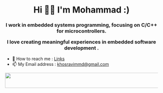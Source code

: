 
<p align="center">
<h1 align="center"> Hi 👋🏻 I'm Mohammad :) </h1>
</p> 
<h3 align="center">
I work in embedded systems programming, focusing on C/C++ for microcontrollers. </p> 

I love creating meaningful experiences in embedded software development .       </p> 
</h3>

  - 📎 How to reach me :  [Links](https://linktr.ee/mohammadkhosravi?utm_source=linktree_admin_share)
  - 📫 My Email address : khosravimmd@gmail.com


<p align="center">
  <a href="#">
    <img src="https://simpleskill.icons.workers.dev/svg?i=c,cplusplus,python,rust,arm,arduino,stmicroelectronics,espressif,platformio,kicad,altiumdesigner,raspberrypi,qt,linux,git"  width="600" height="50"/>
  </a>
</p>

 
<!--
**Mohamadkhosravi/Mohamadkhosravi** is a ✨ _special_ ✨ repository because its `README.md` (this file) appears on your GitHub profile.

Here are some ideas to get you started:

- 🔭 I’m currently working on Aravan Share Company 
- 🌱 I’m currently learning Embedded Linux 
- 👯 I’m looking to collaborate on ...
- 🤔 I’m looking for help with ...
- 💬 Ask me about ...
- 📫 How to reach me: ...
- 😄 Pronouns: ...
- ⚡ Fun fact: ...
-->
